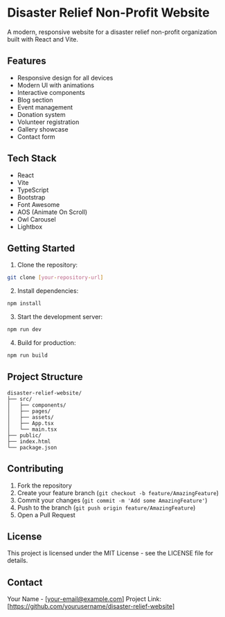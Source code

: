 # Disaster Relief Non-Profit Website

A modern, responsive website for a disaster relief non-profit organization built with React and Vite.

## Features

- Responsive design for all devices
- Modern UI with animations
- Interactive components
- Blog section
- Event management
- Donation system
- Volunteer registration
- Gallery showcase
- Contact form

## Tech Stack

- React
- Vite
- TypeScript
- Bootstrap
- Font Awesome
- AOS (Animate On Scroll)
- Owl Carousel
- Lightbox

## Getting Started

1. Clone the repository:
```bash
git clone [your-repository-url]
```

2. Install dependencies:
```bash
npm install
```

3. Start the development server:
```bash
npm run dev
```

4. Build for production:
```bash
npm run build
```

## Project Structure

```
disaster-relief-website/
├── src/
│   ├── components/
│   ├── pages/
│   ├── assets/
│   ├── App.tsx
│   └── main.tsx
├── public/
├── index.html
└── package.json
```

## Contributing

1. Fork the repository
2. Create your feature branch (`git checkout -b feature/AmazingFeature`)
3. Commit your changes (`git commit -m 'Add some AmazingFeature'`)
4. Push to the branch (`git push origin feature/AmazingFeature`)
5. Open a Pull Request

## License

This project is licensed under the MIT License - see the LICENSE file for details.

## Contact

Your Name - [your-email@example.com]
Project Link: [https://github.com/yourusername/disaster-relief-website] 